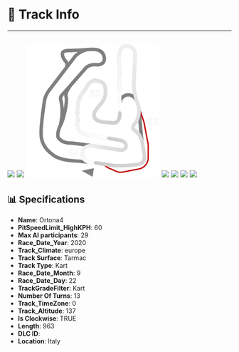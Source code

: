 # 🏁 Track Info

---
![](image_1.jpg)
![](image_2.jpg)
![](image_3.jpg)
![](image_4.jpg)
![](image_5.jpg)
![](image_6.jpg)
![](image_7.jpg)
---

## 📊 Specifications

- **Name**: Ortona4
- **PitSpeedLimit_HighKPH**: 60
- **Max AI participants**: 29
- **Race_Date_Year**: 2020
- **Track_Climate**: europe
- **Track Surface**: Tarmac
- **Track Type**: Kart
- **Race_Date_Month**: 9
- **Race_Date_Day**: 22
- **TrackGradeFilter**: Kart
- **Number Of Turns**: 13
- **Track_TimeZone**: 0
- **Track_Altitude**: 137
- **Is Clockwise**: TRUE
- **Length**: 963
- **DLC ID**: 
- **Location**: Italy
